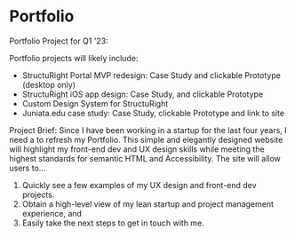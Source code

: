 # Portfolio
Portfolio Project for Q1 '23:

Portfolio projects will likely include: 

* StructuRight Portal MVP redesign: Case Study and clickable Prototype (desktop only)
* StructuRight iOS app design: Case Study, and clickable Prototype
* Custom Design System for StructuRight
* Juniata.edu case study: Case Study, clickable Prototype and link to site


Project Brief: Since I have been working in a startup for the last four years, I need a to refresh my Portfolio. This simple and elegantly designed website will highlight my front-end dev and UX design skills while meeting the highest standards for semantic HTML and Accessibility. The site will allow users to...

1) Quickly see a few examples of my UX design and front-end dev projects.
2) Obtain a high-level view of my lean startup and project management experience, and
3) Easily take the next steps to get in touch with me.

